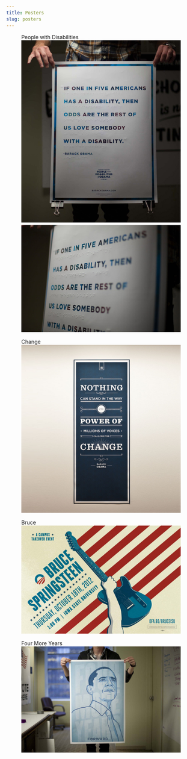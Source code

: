 ```yaml
---
title: Posters
slug: posters
---
```


<figure>
    <figcaption>People with Disabilities</figcaption>
    <img src="img/posters/pwd-poster.jpg" alt="" />
</figure>
<figure>
    <figcaption>Change</figcaption>
    <img src="img/posters/quoteposter.jpg" alt="" />
</figure>
<figure>
    <figcaption>Bruce</figcaption>
    <img src="img/posters/theboss.jpg" alt="" />
</figure>
<figure>
    <figcaption>Four More Years</figcaption>
    <img src="img/posters/potus-poster.jpg" />
</figure>